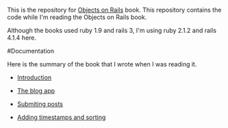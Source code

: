 This is the repository for [Objects on Rails](http://objectsonrails.com/) book. This repository contains the code while I'm reading the Objects on Rails book.

Although the books used ruby 1.9 and rails 3, I'm using ruby 2.1.2 and rails 4.1.4 here.

#Documentation

Here is the summary of the book that I wrote when I was reading it.

- [Introduction](docs/introduction.md)

- [The blog app](docs/the_blog_app.md)

- [Submiting posts](docs/submiting_posts.md)

- [Adding timestamps and sorting](docs/dependencies_injection.md)
